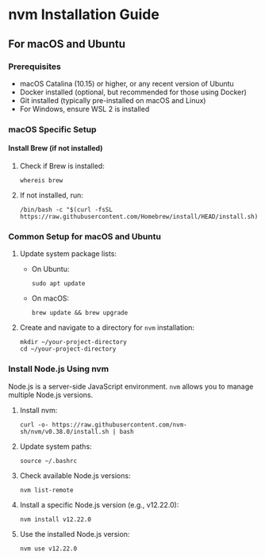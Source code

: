 # nvm Installation Guide

## For macOS and Ubuntu

### Prerequisites
- macOS Catalina (10.15) or higher, or any recent version of Ubuntu
- Docker installed (optional, but recommended for those using Docker)
- Git installed (typically pre-installed on macOS and Linux)
- For Windows, ensure WSL 2 is installed

### macOS Specific Setup
#### Install Brew (if not installed)
1. Check if Brew is installed:
   ```
   whereis brew
   ```
2. If not installed, run:
   ```
   /bin/bash -c "$(curl -fsSL https://raw.githubusercontent.com/Homebrew/install/HEAD/install.sh)"
   ```

### Common Setup for macOS and Ubuntu
1. Update system package lists:
   - On Ubuntu:
     ```
     sudo apt update
     ```
   - On macOS:
     ```
     brew update && brew upgrade
     ```

2. Create and navigate to a directory for `nvm` installation:
   ```
   mkdir ~/your-project-directory
   cd ~/your-project-directory
   ```

### Install Node.js Using nvm
Node.js is a server-side JavaScript environment. `nvm` allows you to manage multiple Node.js versions.

1. Install nvm:
   ```
   curl -o- https://raw.githubusercontent.com/nvm-sh/nvm/v0.38.0/install.sh | bash
   ```

2. Update system paths:
   ```
   source ~/.bashrc
   ```

3. Check available Node.js versions:
   ```
   nvm list-remote
   ```

4. Install a specific Node.js version (e.g., v12.22.0):
   ```
   nvm install v12.22.0
   ```

5. Use the installed Node.js version:
   ```
   nvm use v12.22.0
   ```
